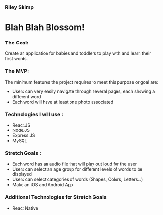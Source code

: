 ### Riley Shimp

# Blah Blah Blossom!

### The Goal:
Create an application for babies and toddlers to play with and learn their first words.

### The MVP:
The minimum features the project requires to meet this purpose or goal are:
* Users can very easily navigate through several pages, each showing a different word
* Each word will have at least one photo associated

### Technologies I will use :
* React.JS
* Node.JS
* Express.JS
* MySQL

### Stretch Goals :
* Each word has an audio file that will play out loud for the user
* Users can select an age group for different levels of words to be displayed
* Users can select categories of words (Shapes, Colors, Letters...)
* Make an iOS and Android App

### Additional Technologies for Stretch Goals
* React Native